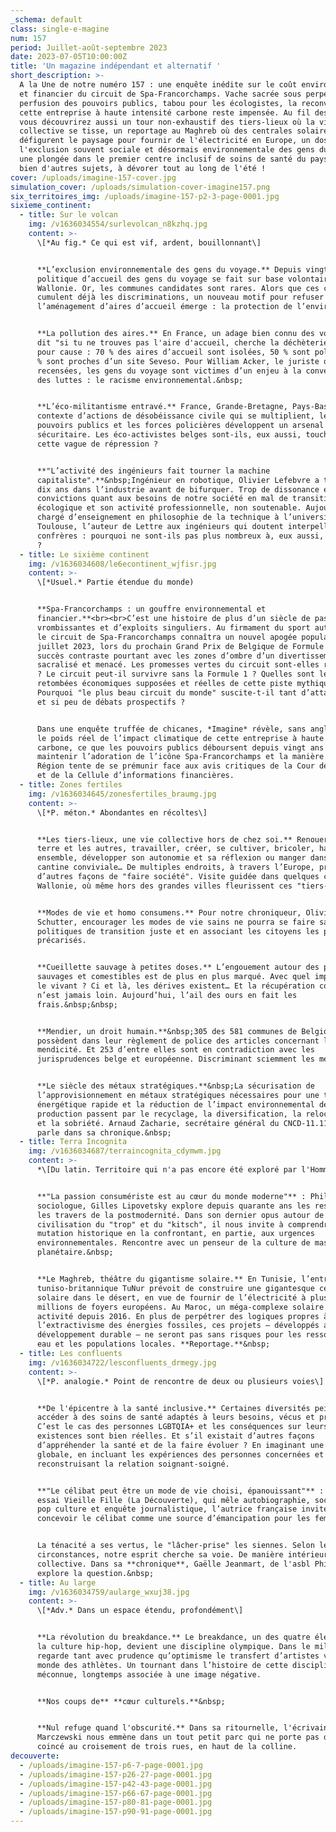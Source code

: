 ```yaml
---
_schema: default
class: single-e-magine
num: 157
period: Juillet-août-septembre 2023
date: 2023-07-05T10:00:00Z
title: 'Un magazine indépendant et alternatif '
short_description: >-
  A la Une de notre numéro 157 : une enquête inédite sur le coût environnemental
  et financier du circuit de Spa-Francorchamps. Vache sacrée sous perpétuelle
  perfusion des pouvoirs publics, tabou pour les écologistes, la reconversion de
  cette entreprise à haute intensité carbone reste impensée. Au fil des pages,
  vous découvrirez aussi un tour non-exhaustif des tiers-lieux où la vie
  collective se tisse, un reportage au Maghreb où des centrales solaires
  défigurent le paysage pour fournir de l'électricité en Europe, un dossier sur
  l'exclusion souvent sociale et désormais environnementale des gens du voyage,
  une plongée dans le premier centre inclusif de soins de santé du pays.... Et
  bien d'autres sujets, à dévorer tout au long de l'été ! 
cover: /uploads/imagine-157-cover.jpg
simulation_cover: /uploads/simulation-cover-imagine157.png
six_territoires_img: /uploads/imagine-157-p2-3-page-0001.jpg
sixieme_continent:
  - title: Sur le volcan
    img: /v1636034554/surlevolcan_n8kzhq.jpg
    content: >-
      \[*Au fig.* Ce qui est vif, ardent, bouillonnant\]


      **L’exclusion environnementale des gens du voyage.** Depuis vingt ans, la
      politique d’accueil des gens du voyage se fait sur base volontaire en
      Wallonie. Or, les communes candidates sont rares. Alors que ces citoyens
      cumulent déjà les discriminations, un nouveau motif pour refuser
      l’aménagement d’aires d’accueil émerge : la protection de l’environnement.


      **La pollution des aires.** En France, un adage bien connu des voyageurs
      dit "si tu ne trouves pas l'aire d'accueil, cherche la déchèterie". Et
      pour cause : 70 % des aires d’accueil sont isolées, 50 % sont polluées, 3
      % sont proches d’un site Seveso. Pour William Acker, le juriste qui les a
      recensées, les gens du voyage sont victimes d’un enjeu à la convergence
      des luttes : le racisme environnemental.&nbsp;


      **L’éco-militantisme entravé.** France, Grande-Bretagne, Pays-Bas… Dans un
      contexte d’actions de désobéissance civile qui se multiplient, les
      pouvoirs publics et les forces policières développent un arsenal
      sécuritaire. Les éco-activistes belges sont-ils, eux aussi, touchés par
      cette vague de répression ?


      **"L’activité des ingénieurs fait tourner la machine
      capitaliste".**&nbsp;Ingénieur en robotique, Olivier Lefebvre a travaillé
      dix ans dans l’industrie avant de bifurquer. Trop de dissonance entre ses
      convictions quant aux besoins de notre société en mal de transition
      écologique et son activité professionnelle, non soutenable. Aujourd’hui
      chargé d’enseignement en philosophie de la technique à l’université de
      Toulouse, l’auteur de Lettre aux ingénieurs qui doutent interpelle ses
      confrères : pourquoi ne sont-ils pas plus nombreux à, eux aussi, déserter
      ?
  - title: Le sixième continent
    img: /v1636034608/le6econtinent_wjfisr.jpg
    content: >-
      \[*Usuel.* Partie étendue du monde)


      **Spa-Francorchamps : un gouffre environnemental et
      financier.**<br><br>C’est une histoire de plus d’un siècle de passions
      vrombissantes et d’exploits singuliers. Au firmament du sport automobile,
      le circuit de Spa-Francorchamps connaîtra un nouvel apogée populaire fin
      juillet 2023, lors du prochain Grand Prix de Belgique de Formule 1. Ce
      succès contraste pourtant avec les zones d’ombre d’un divertissement
      sacralisé et menacé. Les promesses vertes du circuit sont-elles réalistes
      ? Le circuit peut-il survivre sans la Formule 1 ? Quelles sont les
      retombées économiques supposées et réelles de cette piste mythique ?
      Pourquoi "le plus beau circuit du monde" suscite-t-il tant d’attachements
      et si peu de débats prospectifs ?


      Dans une enquête truffée de chicanes, *Imagine* révèle, sans angle mort,
      le poids réel de l’impact climatique de cette entreprise à haute intensité
      carbone, ce que les pouvoirs publics déboursent depuis vingt ans pour
      maintenir l’adoration de l’icône Spa-Francorchamps et la manière dont la
      Région tente de se prémunir face aux avis critiques de la Cour des Comptes
      et de la Cellule d’informations financières.
  - title: Zones fertiles
    img: /v1636034645/zonesfertiles_braumg.jpg
    content: >-
      \[*P. méton.* Abondantes en récoltes\]


      **Les tiers-lieux, une vie collective hors de chez soi.** Renouer avec la
      terre et les autres, travailler, créer, se cultiver, bricoler, habiter
      ensemble, développer son autonomie et sa réflexion ou manger dans une
      cantine conviviale… De multiples endroits, à travers l’Europe, proposent
      d’autres façons de "faire société". Visite guidée dans quelques coins de
      Wallonie, où même hors des grandes villes fleurissent ces "tiers-lieux".


      **Modes de vie et homo consumens.** Pour notre chroniqueur, Olivier De
      Schutter, encourager les modes de vie sains ne pourra se faire sans des
      politiques de transition juste et en associant les citoyens les plus
      précarisés.


      **Cueillette sauvage à petites doses.** L’engouement autour des plantes
      sauvages et comestibles est de plus en plus marqué. Avec quel impact sur
      le vivant ? Ci et là, les dérives existent… Et la récupération commerciale
      n’est jamais loin. Aujourd’hui, l’ail des ours en fait les
      frais.&nbsp;&nbsp;


      **Mendier, un droit humain.**&nbsp;305 des 581 communes de Belgique
      possèdent dans leur règlement de police des articles concernant la
      mendicité. Et 253 d’entre elles sont en contradiction avec les
      jurisprudences belge et européenne. Discriminant sciemment les mendiants.


      **Le siècle des métaux stratégiques.**&nbsp;La sécurisation de
      l’approvisionnement en métaux stratégiques nécessaires pour une transition
      énergétique rapide et la réduction de l’impact environnemental de leur
      production passent par le recyclage, la diversification, la relocalisation
      et la sobriété. Arnaud Zacharie, secrétaire général du CNCD-11.11.11, en
      parle dans sa chronique.&nbsp;
  - title: Terra Incognita
    img: /v1636034687/terraincognita_cdymwm.jpg
    content: >-
      *\[Du latin. Territoire qui n'a pas encore été exploré par l'Homme\]*


      **"La passion consumériste est au cœur du monde moderne"** : Philosophe et
      sociologue, Gilles Lipovetsky explore depuis quarante ans les ressorts et
      les travers de la postmodernité. Dans son dernier opus autour de la
      civilisation du "trop" et du "kitsch", il nous invite à comprendre cette
      mutation historique en la confrontant, en partie, aux urgences
      environnementales. Rencontre avec un penseur de la culture de masse et
      planétaire.&nbsp;


      **Le Maghreb, théâtre du gigantisme solaire.** En Tunisie, l’entreprise
      tuniso-britannique TuNur prévoit de construire une gigantesque centrale
      solaire dans le désert, en vue de fournir de l’électricité à plus de deux
      millions de foyers européens. Au Maroc, un méga-complexe solaire est en
      activité depuis 2016. En plus de perpétrer des logiques propres à
      l’extractivisme des énergies fossiles, ces projets – développés au nom du
      développement durable – ne seront pas sans risques pour les ressources en
      eau et les populations locales. **Reportage.**&nbsp;
  - title: Les confluents
    img: /v1636034722/lesconfluents_drmegy.jpg
    content: >-
      \[*P. analogie.* Point de rencontre de deux ou plusieurs voies\]


      **De l'épicentre à la santé inclusive.** Certaines diversités peinent à
      accéder à des soins de santé adaptés à leurs besoins, vécus et pratiques.
      C’est le cas des personnes LGBTQIA+ et les conséquences sur leurs
      existences sont bien réelles. Et s’il existait d’autres façons
      d’appréhender la santé et de la faire évoluer ? En imaginant une santé
      globale, en incluant les expériences des personnes concernées et en
      reconstruisant la relation soignant-soigné.


      **"Le célibat peut être un mode de vie choisi, épanouissant"** : Dans son
      essai Vieille Fille (La Découverte), qui mêle autobiographie, sociologie,
      pop culture et enquête journalistique, l’autrice française invite à
      concevoir le célibat comme une source d’émancipation pour les femmes.


      La ténacité a ses vertus, le "lâcher-prise" les siennes. Selon les
      circonstances, notre esprit cherche sa voie. De manière intérieure et/ ou
      collective. Dans sa **chronique**, Gaëlle Jeanmart, de l'asbl Philocité,
      explore la question.&nbsp;
  - title: Au large
    img: /v1636034759/aularge_wxuj38.jpg
    content: >-
      \[*Adv.* Dans un espace étendu, profondément\]


      **La révolution du breakdance.** Le breakdance, un des quatre éléments de
      la culture hip-hop, devient une discipline olympique. Dans le milieu, on
      regarde tant avec prudence qu’optimisme le transfert d’artistes vers le
      monde des athlètes. Un tournant dans l’histoire de cette discipline
      méconnue, longtemps associée à une image négative.


      **Nos coups de** **cœur culturels.**&nbsp;


      **Nul refuge quand l'obscurité.** Dans sa ritournelle, l'écrivain Philippe
      Marczewski nous emmène dans un tout petit parc qui ne porte pas de nom,
      coincé au croisement de trois rues, en haut de la colline.
decouverte:
  - /uploads/imagine-157-p6-7-page-0001.jpg
  - /uploads/imagine-157-p26-27-page-0001.jpg
  - /uploads/imagine-157-p42-43-page-0001.jpg
  - /uploads/imagine-157-p66-67-page-0001.jpg
  - /uploads/imagine-157-p80-81-page-0001.jpg
  - /uploads/imagine-157-p90-91-page-0001.jpg
---
```


